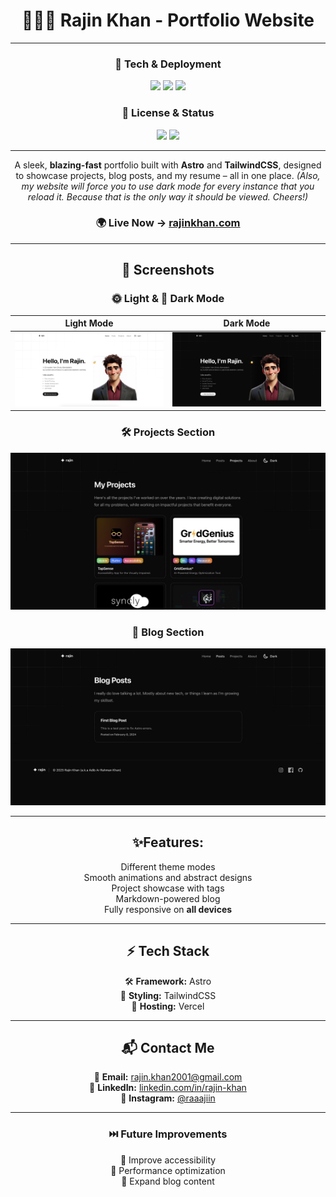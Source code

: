 <div align="center">

# **🧑🏻‍💻 Rajin Khan - Portfolio Website**  

---

### **🚀 Tech & Deployment**
<p align="center">
  <img src="https://img.shields.io/badge/Built%20With-Astro-blueviolet?style=for-the-badge&logo=astro&logoColor=white" />
  <img src="https://img.shields.io/badge/Styled%20With-TailwindCSS-38B2AC?style=for-the-badge&logo=tailwindcss&logoColor=white" />
  <img src="https://img.shields.io/badge/Deployed%20On-Vercel-black?style=for-the-badge&logo=vercel&logoColor=white" />
</p>

### **📜 License & Status**
<p align="center">
  <img src="https://img.shields.io/github/license/rajin-khan/Portfolio?style=for-the-badge&color=blue" />
  <img src="https://img.shields.io/website?down_message=Offline&up_message=Live&url=https%3A%2F%2Frajinkhan.vercel.app&style=for-the-badge&color=brightgreen" />
</p>

---

A sleek, **blazing-fast** portfolio built with **Astro** and **TailwindCSS**, designed to showcase projects, blog posts, and my resume – all in one place. 
*(Also, my website will force you to use dark mode for every instance that you reload it. Because that is the only way it should be viewed. Cheers!)*

### **🌍 Live Now →** [rajinkhan.com](https://rajinkhan.com)

---

## **📸 Screenshots**
### 🌞 Light & 🌙 Dark Mode  
| Light Mode  | Dark Mode  |
|---|---|
| ![Light Mode](./light1.png) | ![Dark Mode](./dark1.png) |

### **🛠️ Projects Section**  
![Projects Preview](./dark3.png)

### **📝 Blog Section**  
![Posts Preview](./dark2.png)

---

## **✨Features:**
Different theme modes  
Smooth animations and abstract designs  
Project showcase with tags  
Markdown-powered blog  
Fully responsive on **all devices**  

---

## **⚡ Tech Stack**
🛠 **Framework:** Astro  
🎨 **Styling:** TailwindCSS  
🚀 **Hosting:** Vercel  

---

## **📬 Contact Me**
📧 **Email:** [rajin.khan2001@gmail.com](mailto:rajin.khan2001@gmail.com)  
🔗 **LinkedIn:** [linkedin.com/in/rajin-khan](https://linkedin.com/in/rajin-khan)  
📸 **Instagram:** [@raaajiin](https://instagram.com/raaajiin)  

---

### **⏭️ Future Improvements**
🔹 Improve accessibility  
🔹 Performance optimization  
🔹 Expand blog content  

</div>